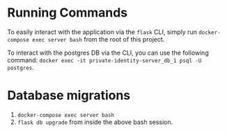 # Running Commands

To easily interact with the application via the `flask` CLI, simply run `docker-compose exec server bash` from the root of this project.

To interact with the postgres DB via the CLI, you can use the following command: `docker exec -it private-identity-server_db_1 psql -U postgres`.

# Database migrations
1. `docker-compose exec server bash`
2. `flask db upgrade` from inside the above bash session.

